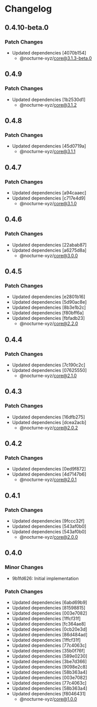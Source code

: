 # Changelog

## 0.4.10-beta.0

### Patch Changes

- Updated dependencies [4070b154]
  - @nocturne-xyz/core@3.1.3-beta.0

## 0.4.9

### Patch Changes

- Updated dependencies [1b2530d1]
  - @nocturne-xyz/core@3.1.2

## 0.4.8

### Patch Changes

- Updated dependencies [45d0719a]
  - @nocturne-xyz/core@3.1.1

## 0.4.7

### Patch Changes

- Updated dependencies [a94caaec]
- Updated dependencies [c717e4d9]
  - @nocturne-xyz/core@3.1.0

## 0.4.6

### Patch Changes

- Updated dependencies [22abab87]
- Updated dependencies [a6275d8a]
  - @nocturne-xyz/core@3.0.0

## 0.4.5

### Patch Changes

- Updated dependencies [e2801b16]
- Updated dependencies [5d90ac8e]
- Updated dependencies [8b3e1b2c]
- Updated dependencies [f80bff6a]
- Updated dependencies [fbfadb23]
  - @nocturne-xyz/core@2.2.0

## 0.4.4

### Patch Changes

- Updated dependencies [7c190c2c]
- Updated dependencies [07625550]
  - @nocturne-xyz/core@2.1.0

## 0.4.3

### Patch Changes

- Updated dependencies [16dfb275]
- Updated dependencies [dcea2acb]
  - @nocturne-xyz/core@2.0.2

## 0.4.2

### Patch Changes

- Updated dependencies [0ed9f872]
- Updated dependencies [4d7147b6]
  - @nocturne-xyz/core@2.0.1

## 0.4.1

### Patch Changes

- Updated dependencies [9fccc32f]
- Updated dependencies [543af0b0]
- Updated dependencies [543af0b0]
  - @nocturne-xyz/core@2.0.0

## 0.4.0

### Minor Changes

- 9b1fd626: Initial implementation

### Patch Changes

- Updated dependencies [6abd69b9]
- Updated dependencies [81598815]
- Updated dependencies [003e7082]
- Updated dependencies [1ffcf31f]
- Updated dependencies [fc364ae8]
- Updated dependencies [0cb20e3d]
- Updated dependencies [86d484ad]
- Updated dependencies [1ffcf31f]
- Updated dependencies [77c4063c]
- Updated dependencies [35b0f76f]
- Updated dependencies [589e0230]
- Updated dependencies [3be7d366]
- Updated dependencies [9098e2c8]
- Updated dependencies [58b363a4]
- Updated dependencies [003e7082]
- Updated dependencies [77c4063c]
- Updated dependencies [58b363a4]
- Updated dependencies [f8046431]
  - @nocturne-xyz/core@1.0.0
